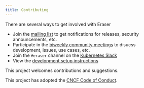```yaml
---
title: Contributing
---
```


There are several ways to get involved with Eraser

- Join the [mailing list](https://groups.google.com/u/1/g/eraser-dev) to get notifications for releases, security announcements, etc.
- Participate in the [biweekly community meetings](https://docs.google.com/document/d/1Sj5u47K3WUGYNPmQHGFpb52auqZb1FxSlWAQnPADhWI/edit) to disucss development, issues, use cases, etc.
- Join the `#eraser` channel on the [Kubernetes Slack](https://slack.k8s.io/)
- View the [development setup instructions](https://eraser-dev.github.io/eraser/docs/development)

This project welcomes contributions and suggestions.

This project has adopted the [CNCF Code of Conduct](https://github.com/cncf/foundation/blob/main/code-of-conduct.md).